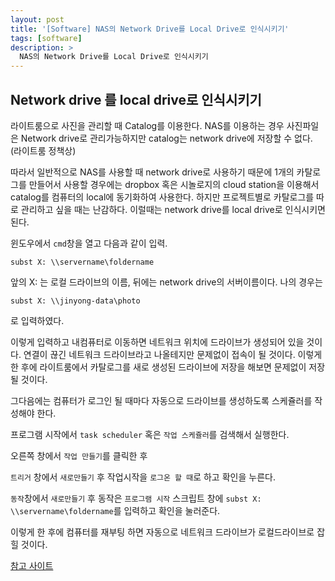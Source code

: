 ```yaml
---
layout: post
title: '[Software] NAS의 Network Drive를 Local Drive로 인식시키기'
tags: [software]
description: >
  NAS의 Network Drive를 Local Drive로 인식시키기
---
```



## Network drive 를 local drive로 인식시키기



라이트룸으로 사진을 관리할 때 Catalog를 이용한다. NAS를 이용하는 경우 사진파일은 Network drive로 관리가능하지만 catalog는 network drive에 저장할 수 없다. (라이트룸 정책상)

따라서 일반적으로 NAS를 사용할 때 network drive로 사용하기 때문에 1개의 카탈로그를 만들어서 사용할 경우에는 dropbox 혹은 시놀로지의 cloud station을 이용해서 catalog를 컴퓨터의 local에 동기화하여 사용한다. 하지만 프로젝트별로 카탈로그를 따로 관리하고 싶을 때는 난감하다. 이럴때는 network drive를 local drive로 인식시키면 된다.


윈도우에서 `cmd`창을 열고 다음과 같이 입력.

```
subst X: \\servername\foldername
```

앞의 X: 는 로컬 드라이브의 이름, 뒤에는 network drive의 서버이름이다. 나의 경우는

```
subst X: \\jinyong-data\photo
```

로 입력하였다.

이렇게 입력하고 내컴퓨터로 이동하면 네트워크 위치에 드라이브가 생성되어 있을 것이다. 연결이 끊긴 네트워크 드라이브라고 나올테지만 문제없이 접속이 될 것이다. 이렇게 한 후에 라이트룸에서 카탈로그를 새로 생성된 드라이브에 저장을 해보면 문제없이 저장 될 것이다. 

그다음에는 컴퓨터가 로그인 될 때마다 자동으로 드라이브를 생성하도록 스케쥴러를 작성해야 한다. 

프로그램 시작에서 `task scheduler` 혹은 `작업 스케쥴러`를 검색해서 실행한다.

오른쪽 창에서 `작업 만들기`를 클릭한 후 

`트리거` 창에서 `새로만들기` 후 작업시작을 `로그온 할 때`로 하고 확인을 누른다. 

`동작`창에서 `새로만들기` 후 동작은 `프로그램 시작` 스크립트 창에 `subst X: \\servername\foldername`를 입력하고 확인을 눌러준다.

이렇게 한 후에 컴퓨터를 재부팅 하면 자동으로 네트워크 드라이브가 로컬드라이브로 잡힐 것이다.


[참고 사이트](https://icesquare.com/wordpress/lightroom-how-to-save-lightroom-catalog-on-network-drive-on-windows/)


